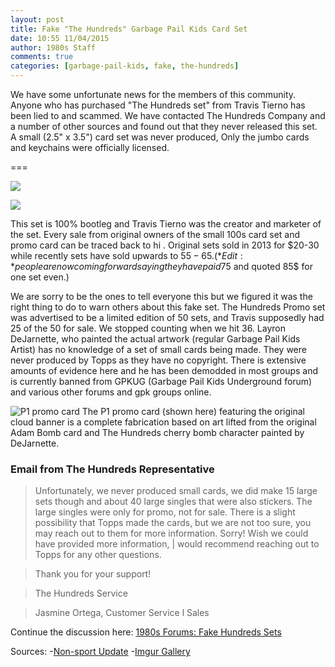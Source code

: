 ```yaml
---
layout: post
title: Fake "The Hundreds" Garbage Pail Kids Card Set
date: 10:55 11/04/2015	
author: 1980s Staff
comments: true
categories: [garbage-pail-kids, fake, the-hundreds]
---
```


We have some unfortunate news for the members of this community. Anyone who has purchased "The Hundreds set" from Travis Tierno has been lied to and scammed. We have contacted The Hundreds Company and a number of other sources and found out that they never released this set. A small (2.5" x 3.5") card set was never produced, Only the jumbo cards and keychains were officially licensed. 

===

![](http://s14.postimg.org/41o86a50h/GPK_1_A.jpg)

![](http://s27.postimg.org/9tge331c3/GPK_1_B.jpg)

This set is 100% bootleg and Travis Tierno was the creator and marketer of the set. Every sale from original owners of the small 100s card set and promo card can be traced back to hi . Original sets sold in 2013 for $20-30 while recently sets have sold upwards to $55-65. (*Edit:* people are now coming forward saying they have paid 75$ and quoted 85$ for one set even.)

We are sorry to be the ones to tell everyone this but we figured it was the right thing to do to warn others about this fake set. The Hundreds Promo set was advertised to be a limited edition of 50 sets, and Travis supposedly had 25 of the 50 for sale. We stopped counting when we hit 36. Layron DeJarnette, who painted the actual artwork (regular Garbage Pail Kids Artist) has no knowledge of a set of small cards being made. They were never produced by Topps as they have no copyright. There is extensive amounts of evidence here and he has been demodded in most groups and is currently banned from GPKUG (Garbage Pail Kids Underground forum) and various other forums and gpk groups online.

![P1 promo card](http://i.imgur.com/eL3nIVo.jpg)
The P1 promo card (shown here) featuring the original cloud banner is a complete fabrication based on art lifted from the original Adam Bomb card and The Hundreds cherry bomb character painted by DeJarnette.


### Email from The Hundreds Representative

> Unfortunately, we never produced small
> cards, we did make 15 large sets though
> and about 40 large singles that were also
> stickers. The large singles were only for
> promo, not for sale. There is a slight
> possibility that Topps made the cards, but
> we are not too sure, you may reach out to
> them for more information. Sorry! Wish we
> could have provided more information, |
> would recommend reaching out to Topps
> for any other questions.

> Thank you for your support!

> The Hundreds Service

> Jasmine Ortega, Customer Service l Sales


Continue the discussion here: <!-- ![](http://i.imgur.com/s42yJYu.png) --> [1980s Forums: Fake Hundreds Sets](http://forum.the19eighties.com/forum/gpk-general-discussion/fake-hundreds-sets/)


Sources:
-[Non-sport Update](http://nonsportupdate.infopop.cc/eve/forums/a/tpc/f/954605353/m/2577004176)
-[Imgur Gallery](http://imgur.com/a/U3MUX)
